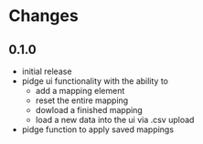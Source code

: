 # Changes

## 0.1.0
- initial release
- pidge ui functionality with the ability to
    - add a mapping element
    - reset the entire mapping
    - dowload a finished mapping
    - load a new data into the ui via .csv upload
- pidge function to apply saved mappings
